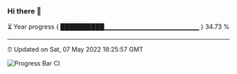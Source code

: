 ### Hi there 👋

⏳ Year progress { ██████████▁▁▁▁▁▁▁▁▁▁▁▁▁▁▁▁▁▁▁▁ } 34.73 %

---

⏰ Updated on Sat, 07 May 2022 18:25:57 GMT

![Progress Bar CI](https://github.com/ZhaoGui/ZhaoGui/workflows/Progress%20Bar%20CI/badge.svg)
